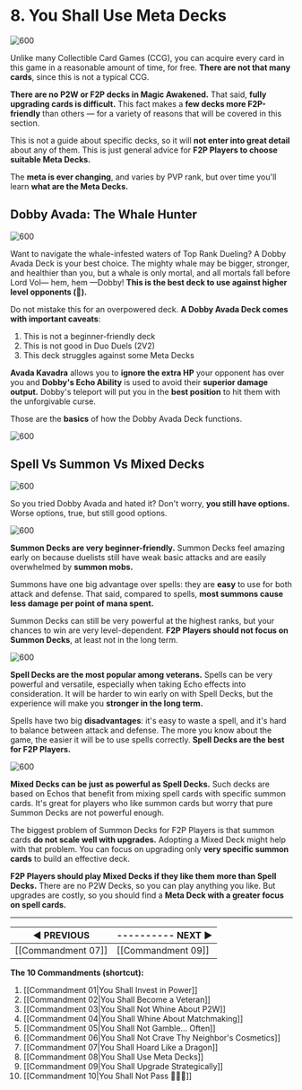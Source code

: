 # 8. You Shall Use Meta Decks

![600](https://i.imgur.com/dCn8CQz.jpg)

Unlike many Collectible Card Games (CCG), you can acquire every card in this game in a reasonable amount of time, for free. **There are not that many cards**, since this is not a typical CCG.

**There are no P2W or F2P decks in Magic Awakened.** That said, **fully upgrading cards is difficult.** This fact makes a **few decks more F2P-friendly** than others — for a variety of reasons that will be covered in this section.

This is not a guide about specific decks, so it will **not enter into great detail** about any of them. This is just general advice for **F2P Players to choose suitable Meta Decks.**

The **meta is ever changing**, and varies by PVP rank, but over time you'll learn **what are the Meta Decks.**

## Dobby Avada: The Whale Hunter

![600](https://i.imgur.com/CmlXIce.png)

Want to navigate the whale-infested waters of Top Rank Dueling? A Dobby Avada Deck is your best choice. The mighty whale may be bigger, stronger, and healthier than you, but a whale is only mortal, and all mortals fall before Lord Vol— hem, hem —Dobby! **This is the best deck to use against higher level opponents (🐳).**

Do not mistake this for an overpowered deck. **A Dobby Avada Deck comes with important caveats**:

1. This is not a beginner-friendly deck
2. This is not good in Duo Duels (2V2)
3. This deck struggles against some Meta Decks

**Avada Kavadra** allows you to **ignore the extra HP** your opponent has over you and **Dobby's Echo Ability** is used to avoid their **superior damage output.** Dobby's teleport will put you in the **best position** to hit them with the unforgivable curse.

Those are the **basics** of how the Dobby Avada Deck functions.

![600](https://i.imgur.com/5LSKHrL.png)

## Spell Vs Summon Vs Mixed Decks

![600](https://i.imgur.com/GUXyONG.jpg)

So you tried Dobby Avada and hated it? Don't worry, **you still have options.** Worse options, true, but still good options.

![600](https://i.imgur.com/cLisBPO.png)

**Summon Decks are very beginner-friendly.** Summon Decks feel amazing early on because duelists still have weak basic attacks and are easily overwhelmed by **summon mobs.**

Summons have one big advantage over spells: they are **easy** to use for both attack and defense. That said, compared to spells, **most summons cause less damage per point of mana spent.**

Summon Decks can still be very powerful at the highest ranks, but your chances to win are very level-dependent. **F2P Players should not focus on Summon Decks**, at least not in the long term.

![600](https://i.imgur.com/HoC48nQ.png)

**Spell Decks are the most popular among veterans.** Spells can be very powerful and versatile, especially when taking Echo effects into consideration. It will be harder to win early on with Spell Decks, but the experience will make you **stronger in the long term.**

Spells have two big **disadvantages**: it's easy to waste a spell, and it's hard to balance between attack and defense. The more you know about the game, the easier it will be to use spells correctly. **Spell Decks are the best for F2P Players.**

![600](https://i.imgur.com/iWp7b3p.png)

**Mixed Decks can be just as powerful as Spell Decks.** Such decks are based on Echos that benefit from mixing spell cards with specific summon cards. It's great for players who like summon cards but worry that pure Summon Decks are not powerful enough.

The biggest problem of Summon Decks for F2P Players is that summon cards **do not scale well with upgrades.** Adopting a Mixed Deck might help with that problem. You can focus on upgrading only **very specific summon cards** to build an effective deck.

**F2P Players should play Mixed Decks if they like them more than Spell Decks.** There are no P2W Decks, so you can play anything you like. But upgrades are costly, so you should find a **Meta Deck with a greater focus on spell cards.**

---
| **◀ PREVIOUS**    | ---------- **NEXT ▶** |
| ------------- | ------------- |
| [[Commandment 07]] | [[Commandment 09]] |

**The 10 Commandments (shortcut):** 

1. [[Commandment 01|You Shall Invest in Power]]
2. [[Commandment 02|You Shall Become a Veteran]]
3. [[Commandment 03|You Shall Not Whine About P2W]]
4. [[Commandment 04|You Shall Whine About Matchmaking]]
5. [[Commandment 05|You Shall Not Gamble... Often]]
6. [[Commandment 06|You Shall Not Crave Thy Neighbor's Cosmetics]]
7. [[Commandment 07|You Shall Hoard Like a Dragon]]
8. [[Commandment 08|You Shall Use Meta Decks]]
9. [[Commandment 09|You Shall Upgrade Strategically]]
10. [[Commandment 10|You Shall Not Pass 🧙🏻‍♂️]]